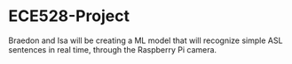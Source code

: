 # ECE528-Project
Braedon and Isa will be creating a ML model that will recognize simple ASL sentences in real time, through the Raspberry Pi camera.
